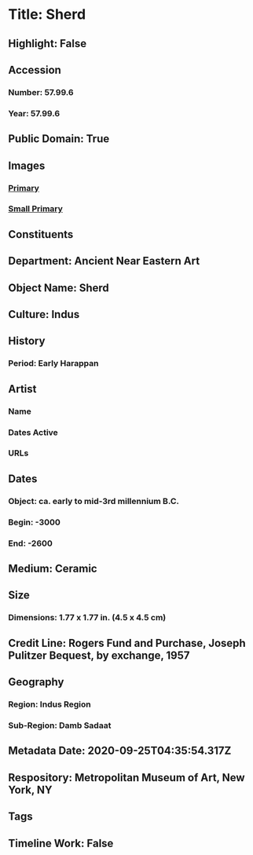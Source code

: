 # Title: Sherd
## Highlight: False
## Accession
### Number: 57.99.6
### Year: 57.99.6
## Public Domain: True
## Images
### [Primary](https://images.metmuseum.org/CRDImages/an/original/ME57_99_6.jpg)
### [Small Primary](https://images.metmuseum.org/CRDImages/an/web-large/ME57_99_6.jpg)
## Constituents
## Department: Ancient Near Eastern Art
## Object Name: Sherd
## Culture: Indus
## History
### Period: Early Harappan
## Artist
### Name
### Dates Active
### URLs
## Dates
### Object: ca. early to mid-3rd millennium B.C.
### Begin: -3000
### End: -2600
## Medium: Ceramic
## Size
### Dimensions: 1.77 x 1.77 in. (4.5 x 4.5 cm)
## Credit Line: Rogers Fund and Purchase, Joseph Pulitzer Bequest, by exchange, 1957
## Geography
### Region: Indus Region
### Sub-Region: Damb Sadaat
## Metadata Date: 2020-09-25T04:35:54.317Z
## Respository: Metropolitan Museum of Art, New York, NY
## Tags
## Timeline Work: False